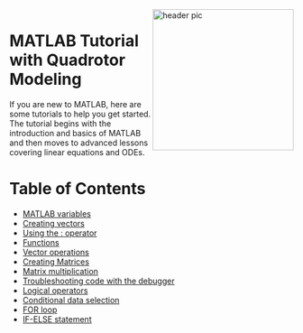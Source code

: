 <img src="https://github.com/AkshayLaddha943/MATLAB_Tutorial_with_Quadrotor_Modeling/blob/main/matlab.png" align="right" width="250" alt="header pic"/>

# MATLAB Tutorial with Quadrotor Modeling

If you are new to MATLAB, here are some tutorials to help you get started.
The tutorial begins with the introduction and basics of MATLAB and then moves to advanced lessons covering linear equations and ODEs.

# Table of Contents
   * [MATLAB variables](https://www.youtube.com/watch?v=L-Y8Q--I2YM&feature=youtu.be)
   * [Creating vectors](https://www.youtube.com/watch?v=8OQyjKBo0kM&feature=youtu.be)
   * [Using the : operator](https://www.youtube.com/watch?v=-nnyr8jdoFg&feature=youtu.be)
   * [Functions](https://www.youtube.com/watch?v=2DZSBODL5oQ&feature=youtu.be)
   * [Vector operations](https://www.youtube.com/watch?v=rWoYfSLF3rY&feature=youtu.be)
   * [Creating Matrices](https://www.youtube.com/watch?v=uEaSPQz5-p0&feature=youtu.be)
   * [Matrix multiplication](https://www.youtube.com/watch?v=ooGBmqU6TVg)
   * [Troubleshooting code with the debugger](https://www.youtube.com/watch?v=eQteG8hNJYE&feature=youtu.be)
   * [Logical operators](https://www.youtube.com/watch?v=bnMQZJbOBn8)
   * [Conditional data selection](https://www.youtube.com/watch?v=bnMQZJbOBn8)
   * [FOR loop](https://www.youtube.com/watch?v=Iauqjo7qAOc&feature=youtu.be)
   * [IF-ELSE statement](https://www.youtube.com/watch?v=Iauqjo7qAOc&feature=youtu.be)
